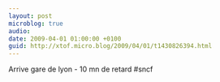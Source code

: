 ```yaml
---
layout: post
microblog: true
audio: 
date: 2009-04-01 01:00:00 +0100
guid: http://xtof.micro.blog/2009/04/01/t1430826394.html
---
```

Arrive gare de lyon - 10 mn de retard #sncf
